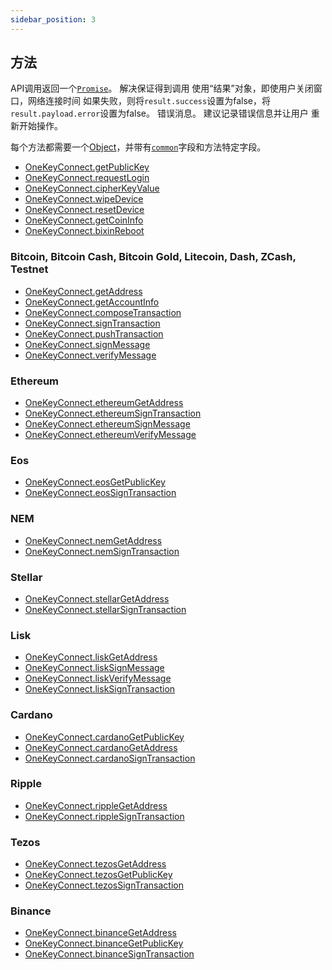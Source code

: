```yaml
---
sidebar_position: 3
---
```


## 方法

API调用返回一个[`Promise`](https://developer.mozilla.org/zh-CN/docs/Web/JavaScript/Reference/Global_Objects/Promise)。 解决保证得到调用
使用“结果”对象，即使用户关闭窗口，网络连接时间
如果失败，则将`result.success`设置为false，将`result.payload.error`设置为false。
错误消息。 建议记录错误信息并让用户
重新开始操作。

每个方法都需要一个[Object](https://developer.mozilla.org/zh-CN/docs/Web/JavaScript/Reference/Global_Objects/Object)，并带有[`common`](./Method％20List/commonParams)字段和方法特定字段。

* [OneKeyConnect.getPublicKey](./Method%20List/getPublicKey)
* [OneKeyConnect.requestLogin](./Method%20List/requestLogin)
* [OneKeyConnect.cipherKeyValue](./Method%20List/cipherKeyValue)
* [OneKeyConnect.wipeDevice](./Method%20List/wipeDevice)
* [OneKeyConnect.resetDevice](./Method%20List/resetDevice)
* [OneKeyConnect.getCoinInfo](./Method%20List/getCoinInfo)
* [OneKeyConnect.bixinReboot](./Method%20List/bixinReboot)

### Bitcoin, Bitcoin Cash, Bitcoin Gold, Litecoin, Dash, ZCash, Testnet

* [OneKeyConnect.getAddress](./Method%20List/getAddress)
* [OneKeyConnect.getAccountInfo](./Method%20List/getAccountInfo)
* [OneKeyConnect.composeTransaction](./Method%20List/composeTransaction)
* [OneKeyConnect.signTransaction](./Method%20List/signTransaction)
* [OneKeyConnect.pushTransaction](./Method%20List/pushTransaction)
* [OneKeyConnect.signMessage](./Method%20List/signMessage)
* [OneKeyConnect.verifyMessage](./Method%20List/verifyMessage)

### Ethereum
* [OneKeyConnect.ethereumGetAddress](./Method%20List/ethereumGetAddress)
* [OneKeyConnect.ethereumSignTransaction](./Method%20List/ethereumSignTransaction)
* [OneKeyConnect.ethereumSignMessage](./Method%20List/ethereumSignMessage)
* [OneKeyConnect.ethereumVerifyMessage](./Method%20List/ethereumVerifyMessage)

### Eos
* [OneKeyConnect.eosGetPublicKey](./Method%20List/eosGetPublicKey)
* [OneKeyConnect.eosSignTransaction](./Method%20List/eosSignTransaction)

### NEM
* [OneKeyConnect.nemGetAddress](./Method%20List/nemGetAddress)
* [OneKeyConnect.nemSignTransaction](./Method%20List/nemSignTransaction)

### Stellar
* [OneKeyConnect.stellarGetAddress](./Method%20List/stellarGetAddress)
* [OneKeyConnect.stellarSignTransaction](./Method%20List/stellarSignTransaction)

### Lisk
* [OneKeyConnect.liskGetAddress](./Method%20List/liskGetAddress)
* [OneKeyConnect.liskSignMessage](./Method%20List/liskSignMessage)
* [OneKeyConnect.liskVerifyMessage](./Method%20List/liskVerifyMessage)
* [OneKeyConnect.liskSignTransaction](./Method%20List/liskSignTransaction)

### Cardano
* [OneKeyConnect.cardanoGetPublicKey](./Method%20List/cardanoGetPublicKey)
* [OneKeyConnect.cardanoGetAddress](./Method%20List/cardanoGetAddress)
* [OneKeyConnect.cardanoSignTransaction](./Method%20List/cardanoSignTransaction)

### Ripple
* [OneKeyConnect.rippleGetAddress](./Method%20List/rippleGetAddress)
* [OneKeyConnect.rippleSignTransaction](./Method%20List/rippleSignTransaction)

### Tezos
* [OneKeyConnect.tezosGetAddress](./Method%20List/tezosGetAddress)
* [OneKeyConnect.tezosGetPublicKey](./Method%20List/tezosGetPublicKey)
* [OneKeyConnect.tezosSignTransaction](./Method%20List/tezosSignTransaction)

### Binance
* [OneKeyConnect.binanceGetAddress](./Method%20List/binanceGetAddress)
* [OneKeyConnect.binanceGetPublicKey](./Method%20List/binanceGetPublicKey)
* [OneKeyConnect.binanceSignTransaction](./Method%20List/binanceSignTransaction)
